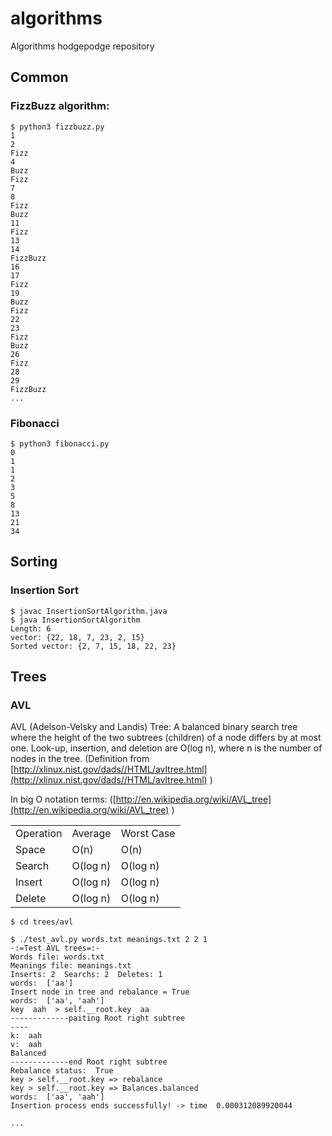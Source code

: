 # algorithms
Algorithms hodgepodge repository

## Common
### FizzBuzz algorithm:

```
$ python3 fizzbuzz.py
1
2
Fizz
4
Buzz
Fizz
7
8
Fizz
Buzz
11
Fizz
13
14
FizzBuzz
16
17
Fizz
19
Buzz
Fizz
22
23
Fizz
Buzz
26
Fizz
28
29
FizzBuzz
...
```

### Fibonacci
```
$ python3 fibonacci.py
0
1
1
2
3
5
8
13
21
34
```

## Sorting
### Insertion Sort
```
$ javac InsertionSortAlgorithm.java
$ java InsertionSortAlgorithm 
Length: 6
vector: {22, 18, 7, 23, 2, 15}
Sorted vector: {2, 7, 15, 18, 22, 23}
``` 

## Trees
### AVL
AVL (Adelson-Velsky and Landis) Tree: A balanced binary search tree where the height of the two subtrees (children) of a node differs by at most one.
Look-up, insertion, and deletion are O(log n), where n is the number of nodes in the tree.
(Definition from [http://xlinux.nist.gov/dads//HTML/avltree.html](http://xlinux.nist.gov/dads//HTML/avltree.html) )

In big O notation terms: ([http://en.wikipedia.org/wiki/AVL_tree](http://en.wikipedia.org/wiki/AVL_tree) )

<table>
<tr>
<td>Operation</td>       <td>Average</td>        <td>Worst Case</td>
</tr>
<tr>
<td>Space</td>       <td>O(n)</td>        <td>O(n)</td>
</tr>
<tr>
<td>Search</td>       <td>O(log n)</td>        <td>O(log n)</td>
</tr>
<tr>
<td>Insert</td>       <td>O(log n)</td>        <td>O(log n)</td>
</tr>
<tr>
<td>Delete</td>       <td>O(log n)</td>        <td>O(log n)</td>
</tr>
</table>

```
$ cd trees/avl

$ ./test_avl.py words.txt meanings.txt 2 2 1
-:=Test AVL trees=:-
Words file: words.txt
Meanings file: meanings.txt
Inserts: 2	Searchs: 2	Deletes: 1
words:  ['aa']
Insert node in tree and rebalance = True
words:  ['aa', 'aah']
key  aah  > self.__root.key  aa
-------------paiting Root right subtree
----
k:  aah
v:  aah
Balanced
-------------end Root right subtree
Rebalance status:  True
key > self.__root.key => rebalance
key > self.__root.key => Balances.balanced
words:  ['aa', 'aah']
Insertion process ends successfully! -> time  0.000312089920044

...
```

